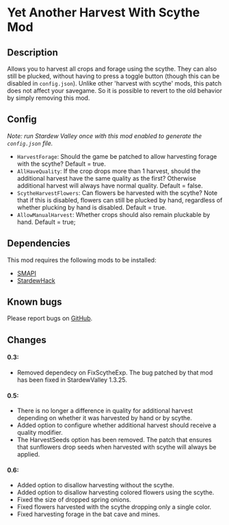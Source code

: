 # Yet Another Harvest With Scythe Mod

## Description
Allows you to harvest all crops and forage using the scythe. They can also still be plucked, without having to press a toggle button (though this can be disabled in `config.json`). Unlike other 'harvest with scythe' mods, this patch does not affect your savegame. So it is possible to revert to the old behavior by simply removing this mod.

## Config
*Note: run Stardew Valley once with this mod enabled to generate the `config.json` file.*

* `HarvestForage`: Should the game be patched to allow harvesting forage with the scythe? Default = true.
* `AllHaveQuality`: If the crop drops more than 1 harvest, should the additional harvest have the same quality as the first? Otherwise additional harvest will always have normal quality. Default = false.
* `ScytheHarvestFlowers`: Can flowers be harvested with the scythe? Note that if this is disabled, flowers can still be plucked by hand, regardless of whether plucking by hand is disabled. Default = true.
* `AllowManualHarvest`: Whether crops should also remain pluckable by hand. Default = true;

## Dependencies
This mod requires the following mods to be installed:

* [SMAPI](https://www.nexusmods.com/stardewvalley/mods/2400)
* [StardewHack](https://www.nexusmods.com/stardewvalley/mods/3213)

## Known bugs
Please report bugs on [GitHub](https://github.com/bcmpinc/StardewHack/issues).

## Changes
#### 0.3:
* Removed dependecy on FixScytheExp. The bug patched by that mod has been fixed in StardewValley 1.3.25.

#### 0.5:
* There is no longer a difference in quality for additional harvest depending on whether it was harvested by hand or by scythe.
* Added option to configure whether additional harvest should receive a quality modifier.
* The HarvestSeeds option has been removed. The patch that ensures that sunflowers drop seeds when harvested with scythe will always be applied.

#### 0.6:
* Added option to disallow harvesting without the scythe.
* Added option to disallow harvesting colored flowers using the scythe.
* Fixed the size of dropped spring onions.
* Fixed flowers harvested with the scythe dropping only a single color.
* Fixed harvesting forage in the bat cave and mines. 
